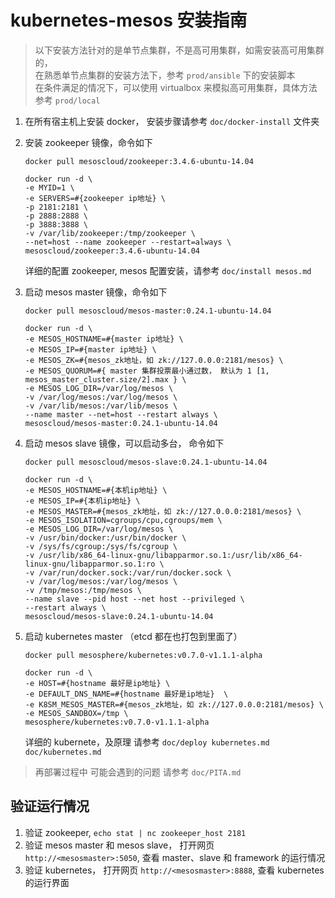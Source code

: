 # kubernetes-mesos 安装指南 #

> 以下安装方法针对的是单节点集群，不是高可用集群，如需安装高可用集群的，  
> 在熟悉单节点集群的安装方法下，参考 `prod/ansible` 下的安装脚本  
> 在条件满足的情况下，可以使用 virtualbox 来模拟高可用集群，具体方法参考 `prod/local`

1. 在所有宿主机上安装 docker， 安装步骤请参考 `doc/docker-install` 文件夹
2. 安装 zookeeper 镜像，命令如下

    ~~~~~~
    docker pull mesoscloud/zookeeper:3.4.6-ubuntu-14.04
  
    docker run -d \
    -e MYID=1 \
    -e SERVERS=#{zookeeper ip地址} \
    -p 2181:2181 \
    -p 2888:2888 \
    -p 3888:3888 \
    -v /var/lib/zookeeper:/tmp/zookeeper \
    --net=host --name zookeeper --restart=always \
    mesoscloud/zookeeper:3.4.6-ubuntu-14.04
    ~~~~~~
    详细的配置 zookeeper, mesos 配置安装，请参考 `doc/install mesos.md`
3. 启动 mesos master 镜像，命令如下

    ~~~~~~
    docker pull mesoscloud/mesos-master:0.24.1-ubuntu-14.04
    
    docker run -d \
    -e MESOS_HOSTNAME=#{master ip地址} \
    -e MESOS_IP=#{master ip地址} \
    -e MESOS_ZK=#{mesos_zk地址，如 zk://127.0.0.0:2181/mesos} \
    -e MESOS_QUORUM=#{ master 集群投票最小通过数， 默认为 1 [1, mesos_master_cluster.size/2].max } \
    -e MESOS_LOG_DIR=/var/log/mesos \
    -v /var/log/mesos:/var/log/mesos \
    -v /var/lib/mesos:/var/lib/mesos \
    --name master --net=host --restart always \
    mesoscloud/mesos-master:0.24.1-ubuntu-14.04
    ~~~~~~
4. 启动 mesos slave 镜像，可以启动多台， 命令如下

    ~~~~~~
    docker pull mesoscloud/mesos-slave:0.24.1-ubuntu-14.04

    docker run -d \
    -e MESOS_HOSTNAME=#{本机ip地址} \
    -e MESOS_IP=#{本机ip地址} \
    -e MESOS_MASTER=#{mesos_zk地址，如 zk://127.0.0.0:2181/mesos} \
    -e MESOS_ISOLATION=cgroups/cpu,cgroups/mem \
    -e MESOS_LOG_DIR=/var/log/mesos \
    -v /usr/bin/docker:/usr/bin/docker \
    -v /sys/fs/cgroup:/sys/fs/cgroup \
    -v /usr/lib/x86_64-linux-gnu/libapparmor.so.1:/usr/lib/x86_64-linux-gnu/libapparmor.so.1:ro \
    -v /var/run/docker.sock:/var/run/docker.sock \
    -v /var/log/mesos:/var/log/mesos \
    -v /tmp/mesos:/tmp/mesos \
    --name slave --pid host --net host --privileged \
    --restart always \
    mesoscloud/mesos-slave:0.24.1-ubuntu-14.04
    ~~~~~~
5. 启动 kubernetes master （etcd 都在也打包到里面了）

    ~~~~~~
    docker pull mesosphere/kubernetes:v0.7.0-v1.1.1-alpha
    
    docker run -d \
    -e HOST=#{hostname 最好是ip地址} \
    -e DEFAULT_DNS_NAME=#{hostname 最好是ip地址}  \
    -e K8SM_MESOS_MASTER=#{mesos_zk地址，如 zk://127.0.0.0:2181/mesos} \
    -e MESOS_SANDBOX=/tmp \
    mesosphere/kubernetes:v0.7.0-v1.1.1-alpha
    ~~~~~~
    详细的 kubernete，及原理 请参考 `doc/deploy kubernetes.md` `doc/kubernetes.md`


> 再部署过程中 可能会遇到的问题 请参考 `doc/PITA.md`

## 验证运行情况

1. 验证 zookeeper, `echo stat | nc zookeeper_host 2181`
2. 验证 mesos master 和 mesos slave， 打开网页 `http://<mesosmaster>:5050`, 查看 master、slave 和 framework 的运行情况
3. 验证 kubernetes， 打开网页 `http://<mesosmaster>:8888`, 查看 kubernetes 的运行界面

